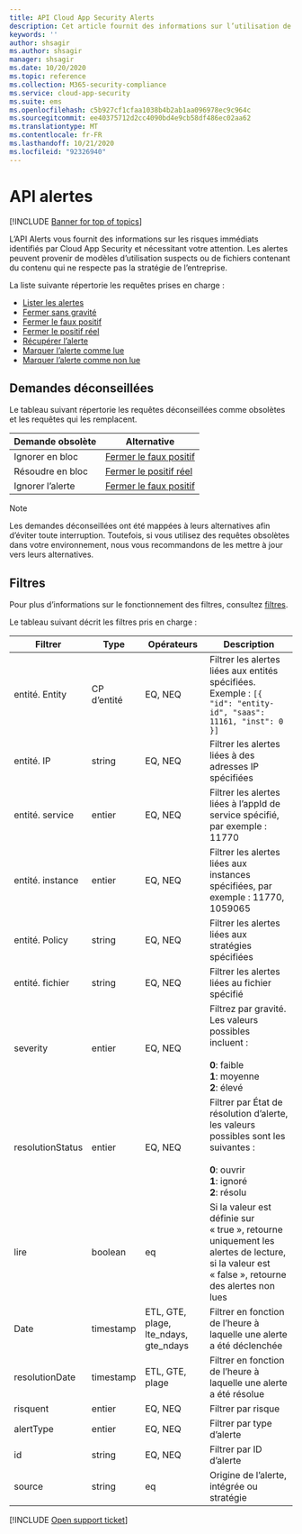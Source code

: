 ```yaml
---
title: API Cloud App Security Alerts
description: Cet article fournit des informations sur l’utilisation de l’API alertes.
keywords: ''
author: shsagir
ms.author: shsagir
manager: shsagir
ms.date: 10/20/2020
ms.topic: reference
ms.collection: M365-security-compliance
ms.service: cloud-app-security
ms.suite: ems
ms.openlocfilehash: c5b927cf1cfaa1038b4b2ab1aa096978ec9c964c
ms.sourcegitcommit: ee40375712d2cc4090bd4e9cb58df486ec02aa62
ms.translationtype: MT
ms.contentlocale: fr-FR
ms.lasthandoff: 10/21/2020
ms.locfileid: "92326940"
---
```

# <a name="alerts-api"></a>API alertes

[!INCLUDE [Banner for top of topics](includes/banner.md)]

L’API Alerts vous fournit des informations sur les risques immédiats identifiés par Cloud App Security et nécessitant votre attention. Les alertes peuvent provenir de modèles d’utilisation suspects ou de fichiers contenant du contenu qui ne respecte pas la stratégie de l’entreprise.

La liste suivante répertorie les requêtes prises en charge :

- [Lister les alertes](api-alerts-list.md)
- [Fermer sans gravité](api-alerts-close-benign.md)
- [Fermer le faux positif](api-alerts-close-false-positive.md)
- [Fermer le positif réel](api-alerts-close-true-positive.md)
- [Récupérer l’alerte](api-alerts-fetch.md)
- [Marquer l’alerte comme lue](api-alerts-mark-read.md)
- [Marquer l’alerte comme non lue](api-alerts-mark-unread.md)

## <a name="deprecated-requests"></a>Demandes déconseillées

Le tableau suivant répertorie les requêtes déconseillées comme obsolètes et les requêtes qui les remplacent.

| Demande obsolète | Alternative |
| --- | --- |
| Ignorer en bloc | [Fermer le faux positif](api-alerts-close-false-positive.md) |
| Résoudre en bloc | [Fermer le positif réel](api-alerts-close-true-positive.md) |
| Ignorer l’alerte | [Fermer le faux positif](api-alerts-close-false-positive.md) |

> [!NOTE]
> Les demandes déconseillées ont été mappées à leurs alternatives afin d’éviter toute interruption. Toutefois, si vous utilisez des requêtes obsolètes dans votre environnement, nous vous recommandons de les mettre à jour vers leurs alternatives.

## <a name="filters"></a>Filtres

Pour plus d’informations sur le fonctionnement des filtres, consultez [filtres](api-introduction.md#filters).

Le tableau suivant décrit les filtres pris en charge :

| Filtrer | Type | Opérateurs | Description |
| --- | --- | --- | --- |
| entité. Entity | CP d’entité | EQ, NEQ | Filtrer les alertes liées aux entités spécifiées. Exemple : `[{ "id": "entity-id", "saas": 11161, "inst": 0 }]` |
| entité. IP | string | EQ, NEQ | Filtrer les alertes liées à des adresses IP spécifiées |
| entité. service | entier | EQ, NEQ | Filtrer les alertes liées à l’appId de service spécifié, par exemple : 11770 |
| entité. instance | entier | EQ, NEQ | Filtrer les alertes liées aux instances spécifiées, par exemple : 11770, 1059065 |
| entité. Policy | string | EQ, NEQ | Filtrer les alertes liées aux stratégies spécifiées |
| entité. fichier | string | EQ, NEQ | Filtrer les alertes liées au fichier spécifié |
| severity | entier | EQ, NEQ | Filtrez par gravité. Les valeurs possibles incluent :<br /><br />**0**: faible<br />**1**: moyenne<br/>**2**: élevé |
| resolutionStatus | entier | EQ, NEQ | Filtrer par État de résolution d’alerte, les valeurs possibles sont les suivantes :<br /><br />**0**: ouvrir<br />**1**: ignoré<br />**2**: résolu |
| lire | boolean | eq | Si la valeur est définie sur « true », retourne uniquement les alertes de lecture, si la valeur est « false », retourne des alertes non lues |
| Date | timestamp | ETL, GTE, plage, lte_ndays, gte_ndays | Filtrer en fonction de l’heure à laquelle une alerte a été déclenchée |
| resolutionDate | timestamp | ETL, GTE, plage | Filtrer en fonction de l’heure à laquelle une alerte a été résolue |
| risquent | entier | EQ, NEQ | Filtrer par risque |
| alertType | entier | EQ, NEQ | Filtrer par type d’alerte |
| id | string | EQ, NEQ | Filtrer par ID d’alerte |
| source | string | eq | Origine de l’alerte, intégrée ou stratégie |

[!INCLUDE [Open support ticket](includes/support.md)]
